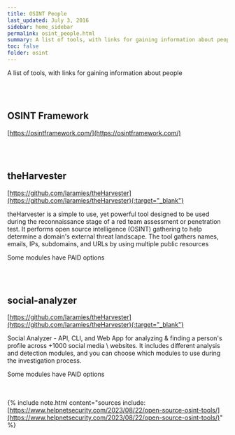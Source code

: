 ```yaml
---
title: OSINT People
last_updated: July 3, 2016
sidebar: home_sidebar
permalink: osint_people.html
summary: A list of tools, with links for gaining information about people
toc: false
folder: osint
---
```


A list of tools, with links for gaining information about people



<br/><br/>

## OSINT Framework
[https://osintframework.com/](https://osintframework.com/)

<br/><br/>


## theHarvester
[https://github.com/laramies/theHarvester](https://github.com/laramies/theHarvester){:target="_blank"}

theHarvester is a simple to use, yet powerful tool designed to be used during the reconnaissance stage of a red
team assessment or penetration test. It performs open source intelligence (OSINT) gathering to help determine
a domain's external threat landscape. The tool gathers names, emails, IPs, subdomains, and URLs by using
multiple public resources

Some modules have PAID options


<br/><br/>



## social-analyzer
[https://github.com/laramies/theHarvester](https://github.com/laramies/theHarvester){:target="_blank"}

Social Analyzer - API, CLI, and Web App for analyzing & finding a person's profile across +1000 social media \ websites. It includes different analysis and detection modules, and you can choose which modules to use during the investigation process.

Some modules have PAID options


<br/><br/>
{% include note.html content="sources include: <br/>[https://www.helpnetsecurity.com/2023/08/22/open-source-osint-tools/](https://www.helpnetsecurity.com/2023/08/22/open-source-osint-tools/)" %}
